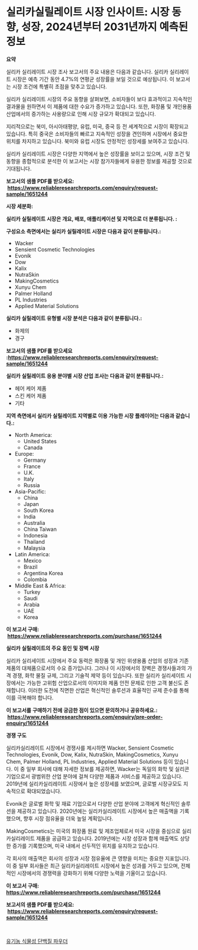 <p><h1>실리카실릴레이트 시장 인사이트: 시장 동향, 성장, 2024년부터 2031년까지 예측된 정보</h1></p><p><strong>요약</strong></p>
<p><p>실리카 실리레이트 시장 조사 보고서의 주요 내용은 다음과 같습니다. 실리카 실리레이트 시장은 예측 기간 동안 4.7%의 연평균 성장률을 보일 것으로 예상됩니다. 이 보고서는 시장 조건에 특별히 초점을 맞추고 있습니다.</p><p>실리카 실리레이트 시장의 주요 동향을 살펴보면, 소비자들이 보다 효과적이고 지속적인 결과물을 원하면서 이 제품에 대한 수요가 증가하고 있습니다. 또한, 화장품 및 개인용품 산업에서의 증가하는 사용량으로 인해 시장 규모가 확대되고 있습니다.</p><p>지리적으로는 북미, 아시아태평양, 유럽, 미국, 중국 등 전 세계적으로 시장이 확장되고 있습니다. 특히 중국은 소비자들의 빠르고 지속적인 성장을 견인하며 시장에서 중요한 위치를 차지하고 있습니다. 북미와 유럽 시장도 안정적인 성장세를 보여주고 있습니다.</p><p>실리카 실리레이트 시장은 다양한 지역에서 높은 성장률을 보이고 있으며, 시장 조건 및 동향을 종합적으로 분석한 이 보고서는 시장 참가자들에게 유용한 정보를 제공할 것으로 기대됩니다.</p></p>
<p><strong>보고서의 샘플 PDF를 받으세요: &nbsp;<a href="https://www.reliableresearchreports.com/enquiry/request-sample/1651244">https://www.reliableresearchreports.com/enquiry/request-sample/1651244</a></strong></p>
<p><strong>시장 세분화:</strong></p>
<p><strong> 실리카 실릴레이트 시장은 개요, 배포, 애플리케이션 및 지역으로 더 분류됩니다. :</strong></p>
<p><strong>구성요소 측면에서는 실리카 실릴레이트 시장은 다음과 같이 분류됩니다.:</strong></p>
<p><ul><li>Wacker</li><li>Sensient Cosmetic Technologies</li><li>Evonik</li><li>Dow</li><li>Kalix</li><li>NutraSkin</li><li>MakingCosmetics</li><li>Xunyu Chem</li><li>Palmer Holland</li><li>PL Industries</li><li>Applied Material Solutions</li></ul></p>
<p><strong> 실리카 실릴레이트 유형별 시장 분석은 다음과 같이 분류됩니다.:</strong></p>
<p><ul><li>화제의</li><li>경구</li></ul></p>
<p><strong>보고서의 샘플 PDF를 받으세요 :<a href="https://www.reliableresearchreports.com/enquiry/request-sample/1651244">https://www.reliableresearchreports.com/enquiry/request-sample/1651244</a></strong></p>
<p><strong> 실리카 실릴레이트 응용 분야별 시장 산업 조사는 다음과 같이 분류됩니다.:</strong></p>
<p><ul><li>헤어 케어 제품</li><li>스킨 케어 제품</li><li>기타</li></ul></p>
<p><strong>지역 측면에서 실리카 실릴레이트 지역별로 이용 가능한 시장 플레이어는 다음과 같습니다.:</strong></p>
<p><ul>
    <li>
        North America:
        <ul>
            <li>United States</li>
            <li>Canada</li>
        </ul>
    </li>
    <li>
        Europe:
        <ul>
            <li>Germany</li>
            <li>France</li>
            <li>U.K.</li>
            <li>Italy</li>
            <li>Russia</li>
        </ul>
    </li>
    <li>
        Asia-Pacific:
        <ul>
            <li>China</li>
            <li>Japan</li>
            <li>South Korea</li>
            <li>India</li>
            <li>Australia</li>
            <li>China Taiwan</li>
            <li>Indonesia</li>
            <li>Thailand</li>
            <li>Malaysia</li>
        </ul>
    </li>
    <li>
        Latin America:
        <ul>
            <li>Mexico</li>
            <li>Brazil</li>
            <li>Argentina Korea</li>
            <li>Colombia</li>
        </ul>
    </li>
    <li>
        Middle East & Africa:
        <ul>
            <li>Turkey</li>
            <li>Saudi</li>
            <li>Arabia</li>
            <li>UAE</li>
            <li>Korea</li>
        </ul>
    </li>
    </ul></p>
<p><strong>이 보고서 구매: &nbsp;<a href="https://www.reliableresearchreports.com/purchase/1651244">https://www.reliableresearchreports.com/purchase/1651244</a></strong></p>
<p><strong>실리카 실릴레이트의 주요 동인 및 장벽 시장</strong></p>
<p><p>실리카 실리세이트 시장에서 주요 동력은 화장품 및 개인 위생용품 산업의 성장과 기존 제품의 대체품으로서의 수요 증가입니다. 그러나 이 시장에서의 장벽은 경쟁사들과의 가격 경쟁, 화학 물질 규제, 그리고 기술적 제약 등이 있습니다. 또한 실리카 실리세이트 시장에서는 가능한 고위험 산업으로서의 이미지와 제품 안전 문제로 인한 고객 불신도 존재합니다. 이러한 도전에 직면한 산업은 혁신적인 솔루션과 효율적인 규제 준수를 통해 이를 극복해야 합니다.</p></p>
<p><strong>이 보고서를 구매하기 전에 궁금한 점이 있으면 문의하거나 공유하세요.: &nbsp;<a href="https://www.reliableresearchreports.com/enquiry/pre-order-enquiry/1651244">https://www.reliableresearchreports.com/enquiry/pre-order-enquiry/1651244</a></strong></p>
<p><strong>경쟁 구도</strong></p>
<p><p>실리카실리레이트 시장에서 경쟁사를 제시하면 Wacker, Sensient Cosmetic Technologies, Evonik, Dow, Kalix, NutraSkin, MakingCosmetics, Xunyu Chem, Palmer Holland, PL Industries, Applied Material Solutions 등이 있습니다. 이 중 일부 회사에 대해 자세한 정보를 제공하면, Wacker는 독일의 화학 및 실리콘 기업으로서 광범위한 산업 분야에 걸쳐 다양한 제품과 서비스를 제공하고 있습니다. 2019년에 실리카실리레이트 시장에서 높은 성장세를 보였으며, 글로벌 시장규모도 지속적으로 확대되었습니다.</p><p>Evonik은 글로벌 화학 및 재료 기업으로서 다양한 산업 분야에 고객에게 혁신적인 솔루션을 제공하고 있습니다. 2020년에는 실리카실리레이트 시장에서 높은 매출액을 기록했으며, 향후 시장 점유율을 더욱 높일 계획입니다.</p><p>MakingCosmetics는 미국의 화장품 원료 및 제조업체로서 미국 시장을 중심으로 실리카실리레이트 제품을 공급하고 있습니다. 2019년에는 시장 성장과 함께 매출액도 상당한 증가를 기록했으며, 미국 내에서 선두적인 위치를 유지하고 있습니다.</p><p>각 회사의 매출액은 회사의 성장과 시장 점유율에 큰 영향을 미치는 중요한 지표입니다. 이 중 일부 회사들은 최근 실리카실리레이트 시장에서 높은 성과를 거두고 있으며, 전체적인 시장에서의 경쟁력을 강화하기 위해 다양한 노력을 기울이고 있습니다.</p></p>
<p><strong>이 보고서 구매: &nbsp; <a href="https://www.reliableresearchreports.com/purchase/1651244">https://www.reliableresearchreports.com/purchase/1651244</a></strong></p>
<p><strong>보고서의 샘플 PDF를 받으세요: &nbsp;<a href="https://www.reliableresearchreports.com/enquiry/request-sample/1651244">https://www.reliableresearchreports.com/enquiry/request-sample/1651244</a></strong><strong></strong></p>
<p>&nbsp;</p>
<p><p><a href="https://medium.com/@ethawolf/%EC%9C%A0%EA%B8%B0%EB%86%8D-%EC%8B%9D%EB%AC%BC%EC%84%B1-%EB%8B%A8%EB%B0%B1%EC%A7%88-%EB%B6%84%EB%A7%90-%EC%8B%9C%EC%9E%A5%EC%9D%98-%ED%86%B5%EC%B0%B0-%EC%8B%9C%EC%9E%A5-%EB%8F%99%ED%96%A5-%EC%84%B1%EC%9E%A5-2024%EB%85%84%EB%B6%80%ED%84%B0-2031%EB%85%84%EA%B9%8C%EC%A7%80-%EC%98%88%EC%83%81%EB%90%A8-570db50588f8">유기농 식물성 단백질 파우더</a></p></p>